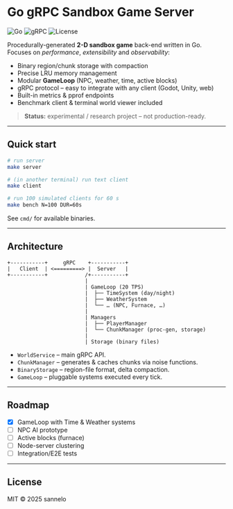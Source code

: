 # Go gRPC Sandbox Game Server

![Go](https://img.shields.io/badge/Go-1.22+-00ADD8?logo=go) ![gRPC](https://img.shields.io/badge/gRPC-Protocol-3362?logo=google-cloud) ![License](https://img.shields.io/github/license/sannelo/go-grpc-sandbox-game)

Procedurally-generated **2-D sandbox game** back-end written in Go.  
Focuses on *performance*, *extensibility* and *observability*:

* Binary region/chunk storage with compaction  
* Precise LRU memory management  
* Modular **GameLoop** (NPC, weather, time, active blocks)  
* gRPC protocol – easy to integrate with any client (Godot, Unity, web)  
* Built-in metrics & pprof endpoints  
* Benchmark client & terminal world viewer included

> **Status:** experimental / research project – not production-ready.

---

## Quick start

```bash
# run server
make server

# (in another terminal) run text client
make client

# run 100 simulated clients for 60 s
make bench N=100 DUR=60s
```

See `cmd/` for available binaries.

---

## Architecture

```
+-----------+     gRPC    +-----------+
|   Client  | <=========> |  Server   |
+-----------+            /+-----------+
                         |
                         | GameLoop (20 TPS)
                         |  ├── TimeSystem (day/night)
                         |  ├── WeatherSystem
                         |  └── … (NPC, Furnace, …)
                         |
                         | Managers
                         |  ├── PlayerManager
                         |  └── ChunkManager (proc-gen, storage)
                         |
                         | Storage (binary files)
```

* `WorldService` – main gRPC API.  
* `ChunkManager` – generates & caches chunks via noise functions.  
* `BinaryStorage` – region-file format, delta compaction.  
* `GameLoop` – pluggable systems executed every tick.

---

## Roadmap

- [x] GameLoop with Time & Weather systems  
- [ ] NPC AI prototype  
- [ ] Active blocks (furnace)  
- [ ] Node-server clustering  
- [ ] Integration/E2E tests

---

## License

MIT © 2025 sannelo
